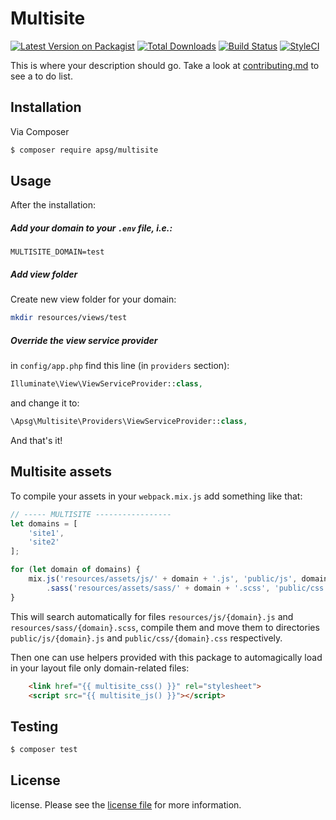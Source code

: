 # Multisite

[![Latest Version on Packagist][ico-version]][link-packagist]
[![Total Downloads][ico-downloads]][link-downloads]
[![Build Status][ico-travis]][link-travis]
[![StyleCI][ico-styleci]][link-styleci]

This is where your description should go. Take a look at [contributing.md](contributing.md) to see a to do list.

## Installation

Via Composer

``` bash
$ composer require apsg/multisite
```

## Usage

After the installation:
##### Add your domain to your `.env` file, i.e.:

```
MULTISITE_DOMAIN=test
```

##### Add view folder

Create new view folder for your domain:

``` bash
mkdir resources/views/test
```

##### Override the view service provider

in `config/app.php` find this line (in `providers` section):
``` php
Illuminate\View\ViewServiceProvider::class,
```
and change it to:
```php
\Apsg\Multisite\Providers\ViewServiceProvider::class,
```

And that's it! 

## Multisite assets

To compile your assets in your `webpack.mix.js` add something like that:

```js
// ----- MULTISITE -----------------
let domains = [
    'site1',
    'site2'
];

for (let domain of domains) {
    mix.js('resources/assets/js/' + domain + '.js', 'public/js', domain + '.js')
        .sass('resources/assets/sass/' + domain + '.scss', 'public/css', domain + '.css');
}
```

This will search automatically for files `resources/js/{domain}.js` and `resources/sass/{domain}.scss`, compile them and move them to directories `public/js/{domain}.js` and `public/css/{domain}.css` respectively.

Then one can use helpers provided with this package to automagically load in your layout file only domain-related files:

```html
    <link href="{{ multisite_css() }}" rel="stylesheet">
    <script src="{{ multisite_js() }}"></script>
```

## Testing

``` bash
$ composer test
```

## License

license. Please see the [license file](license.md) for more information.

[ico-version]: https://img.shields.io/packagist/v/gacek/multisite.svg?style=flat-square
[ico-downloads]: https://img.shields.io/packagist/dt/gacek/multisite.svg?style=flat-square
[ico-travis]: https://img.shields.io/travis/gacek/multisite/master.svg?style=flat-square
[ico-styleci]: https://styleci.io/repos/12345678/shield

[link-packagist]: https://packagist.org/packages/gacek/multisite
[link-downloads]: https://packagist.org/packages/gacek/multisite
[link-travis]: https://travis-ci.org/gacek/multisite
[link-styleci]: https://styleci.io/repos/12345678
[link-author]: https://github.com/gacek
[link-contributors]: ../../contributors
